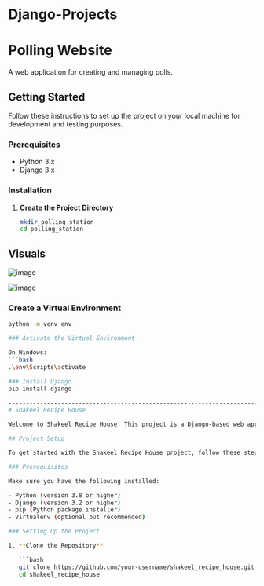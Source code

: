 # Django-Projects

# Polling Website

A web application for creating and managing polls.

## Getting Started

Follow these instructions to set up the project on your local machine for development and testing purposes.

### Prerequisites

- Python 3.x
- Django 3.x

### Installation

1. **Create the Project Directory**

   ```bash
   mkdir polling_station
   cd polling_station


## Visuals

![image](https://github.com/user-attachments/assets/83a844a2-8da6-4d16-94e5-45d692f2e4e0)

![image](https://github.com/user-attachments/assets/73b6f336-df67-4811-8d0c-46485fdfb7f4)

### Create a Virtual Environment

```bash
python -m venv env

### Activate the Virtual Environment

On Windows:
```bash
.\env\Scripts\activate

### Install Django
pip install django

------------------------------------------------------------------------------------------------------------------------------------------------------------------
# Shakeel Recipe House

Welcome to Shakeel Recipe House! This project is a Django-based web application for managing and sharing recipes.

## Project Setup

To get started with the Shakeel Recipe House project, follow these steps.

### Prerequisites

Make sure you have the following installed:

- Python (version 3.8 or higher)
- Django (version 3.2 or higher)
- pip (Python package installer)
- Virtualenv (optional but recommended)

### Setting Up the Project

1. **Clone the Repository**

   ```bash
   git clone https://github.com/your-username/shakeel_recipe_house.git
   cd shakeel_recipe_house






